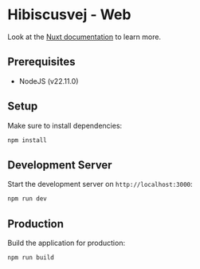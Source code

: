 # Hibiscusvej - Web

Look at the [Nuxt documentation](https://nuxt.com/docs/getting-started/introduction) to learn more.

## Prerequisites
- NodeJS (v22.11.0)

## Setup

Make sure to install dependencies:

```bash
npm install
```

## Development Server

Start the development server on `http://localhost:3000`:

```bash
npm run dev
```

## Production

Build the application for production:

```bash
npm run build
```
